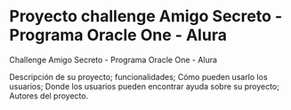 <h1>Proyecto challenge Amigo Secreto - Programa Oracle One - Alura</h1>

Challenge Amigo Secreto - Programa Oracle One - Alura

Descripción de su proyecto;
funcionalidades;
Cómo pueden usarlo los usuarios;
Donde los usuarios pueden encontrar ayuda sobre su proyecto;
Autores del proyecto.

